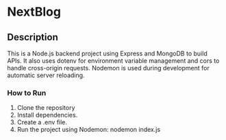 # NextBlog

## Description
  This is a Node.js backend project using Express and MongoDB to build APIs. It also uses dotenv for environment variable management and cors to handle cross-origin requests. Nodemon is used during development for automatic server reloading.

### How to Run
  1. Clone the repository
  2. Install dependencies.
  3. Create a .env file.
  4. Run the project using Nodemon: 
     nodemon index.js

